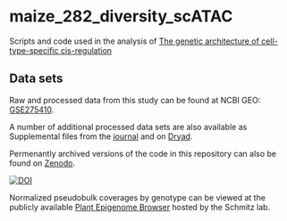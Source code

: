 # maize_282_diversity_scATAC

Scripts and code used in the analysis of [The genetic architecture of cell-type-specific cis-regulation](https://www.biorxiv.org/content/10.1101/2024.08.17.608383v2)

## Data sets

Raw and processed data from this study can be found at NCBI GEO: [GSE275410](https://www.ncbi.nlm.nih.gov/geo/query/acc.cgi?acc=GSE275410).

A number of additional processed data sets are also available as Supplemental files from the [journal](https://marand-lab.github.io/publications/) and on [Dryad](https://doi.org/10.5061/dryad.nk98sf82v).

Permenantly archived versions of the code in this repository can also be found on [Zenodo](https://doi.org/10.5281/zenodo.14230113).

[![DOI](https://zenodo.org/badge/823660235.svg)](https://doi.org/10.5281/zenodo.14230639)

Normalized pseudobulk coverages by genotype can be viewed at the publicly available [Plant Epigenome Browser](https://epigenome.genetics.uga.edu/PlantEpigenome/?data=maize_v5) hosted by the Schmitz lab. 
